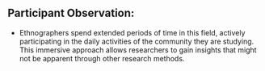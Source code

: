 ## Participant Observation:
 - Ethnographers spend extended periods of time in this field, actively participating in the daily activities of the community they are studying. This immersive approach allows researchers to gain insights that
   might not be apparent through other research methods.
